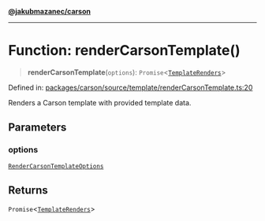[**@jakubmazanec/carson**](../README.md)

---

# Function: renderCarsonTemplate()

> **renderCarsonTemplate**(`options`):
> `Promise`\<[`TemplateRenders`](../type-aliases/TemplateRenders.md)\>

Defined in:
[packages/carson/source/template/renderCarsonTemplate.ts:20](https://github.com/jakubmazanec/tools/blob/a1a5edf56256b0aa4e209cc73bc7a07f5d7fc236/packages/carson/source/template/renderCarsonTemplate.ts#L20)

Renders a Carson template with provided template data.

## Parameters

### options

[`RenderCarsonTemplateOptions`](../type-aliases/RenderCarsonTemplateOptions.md)

## Returns

`Promise`\<[`TemplateRenders`](../type-aliases/TemplateRenders.md)\>
